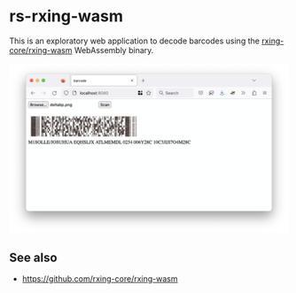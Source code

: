 # rs-rxing-wasm

This is an exploratory web application to decode barcodes using the [rxing-core/rxing-wasm](https://github.com/rxing-core/rxing-wasm) WebAssembly binary.

![](docs/images/rs-rxing-wasm.png)

## See also

* https://github.com/rxing-core/rxing-wasm
